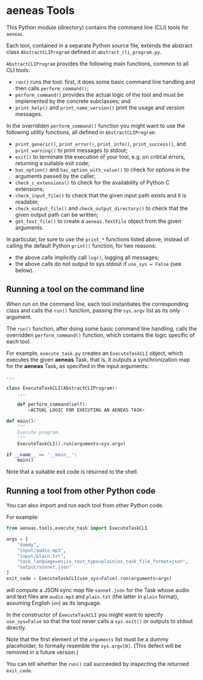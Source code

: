 # aeneas Tools 

This Python module (directory) contains the command line (CLI) tools for ``aeneas``.

Each tool, contained in a separate Python source file,
extends the abstract class ``AbstractCLIProgram``
defined in ``abstract_cli_program.py``.

``AbstractCLIProgram`` provides the following main functions, common to all CLI tools:

* ``run()`` runs the tool: first, it does some basic command line handling and then calls ``perform_command()``;
* ``perform_command()`` provides the actual logic of the tool and must be implemented by the concrete subclasses; and
* ``print_help()`` and ``print_name_version()`` print the usage and version messages.

In the overridden ``perform_command()`` function you might want to use the following utility functions,
all defined in ``AbstractCLIProgram``:

* ``print_generic()``, ``print_error()``, ``print_info()``, ``print_success()``, and ``print_warning()`` to print messages to stdout;
* ``exit()`` to terminate the execution of your tool, e.g. on critical errors, returning a suitable exit code;
* ``has_option()`` and ``has_option_with_value()`` to check for options in the arguments passed by the caller;
* ``check_c_extensions()`` to check for the availability of Python C extensions;
* ``check_input_file()`` to check that the given input path exists and it is readable;
* ``check_output_file()`` and ``check_output_directory()`` to check that the given output path can be written;
* ``get_text_file()`` to create a ``aeneas.TextFile`` object from the given arguments.

In particular, be sure to use the ``print_*`` functions listed above,
instead of calling the default Python ``print()`` function,
for two reasons:

* the above calls implicitly call ``log()``, logging all messages;
* the above calls do not output to sys.stdout if ``use_sys = False`` (see below).


## Running a tool on the command line

When run on the command line, each tool instantiates the corresponding class
and calls the ``run()`` function, passing the ``sys.argv`` list as its only argument.

The ``run()`` function, after doing some basic command line handling,
calls the overridden ``perform_command()`` function,
which contains the logic specific of each tool.

For example, ``execute_task.py`` creates an ``ExecuteTaskCLI`` object,
which executes the given **aeneas** Task, that is, it outputs a synchronization map
for the **aeneas** Task, as specified in the input arguments:

```python
...

class ExecuteTaskCLI(AbstractCLIProgram):
    ...

    def perform_command(self):
        <ACTUAL LOGIC FOR EXECUTING AN AENEAS TASK>

def main():
    """
    Execute program.
    """
    ExecuteTaskCLI().run(arguments=sys.argv)

if __name__ == '__main__':
    main()
```

Note that a suitable exit code is returned to the shell.


## Running a tool from other Python code

You can also import and run each tool from other Python code.

For example:

```python
from aeneas.tools.execute_task import ExecuteTaskCLI

args = [
    "dummy",
    "input/audio.mp3",
    "input/plain.txt",
    "task_language=en|is_text_type=plain|os_task_file_format=json",
    "output/sonnet.json"
]
exit_code = ExecuteTaskCLI(use_sys=False).run(arguments=args)
```

will compute a JSON sync map file ``sonnet.json`` for the Task
whose audio and text files are ``audio.mp3`` and ``plain.txt``
(the latter in ``plain`` format), assuming English (``en``) as its language.

In the constructor of ``ExecuteTaskCLI`` you might want to specify
``use_sys=False`` so that the tool never calls a ``sys.exit()`` or
outputs to stdout directly.

Note that the first element of the ``arguments`` list must be a dummy placeholder,
to formally resemble the ``sys.argv[0]``.
(This defect will be removed in a future version.)

You can tell whether the ``run()`` call succeeded by inspecting the returned ``exit_code``.



